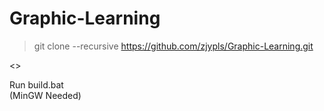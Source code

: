 # Graphic-Learning
>git clone --recursive https://github.com/zjypls/Graphic-Learning.git

<>

Run build.bat
<br>
(MinGW Needed)

